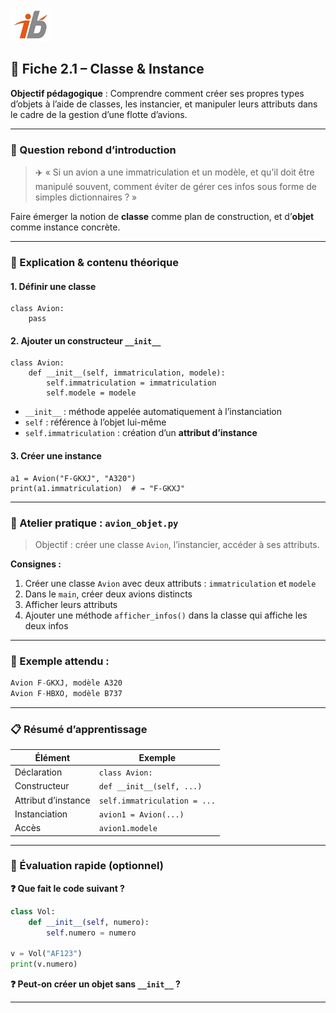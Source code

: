 ![Logo](images\logo.png)


## 🧩 Fiche 2.1 – Classe & Instance

**Objectif pédagogique** : Comprendre comment créer ses propres types d’objets à l’aide de classes, les instancier, et manipuler leurs attributs dans le cadre de la gestion d’une flotte d’avions.

---

### 🔎 Question rebond d’introduction

> ✈️ « Si un avion a une immatriculation et un modèle, et qu’il doit être manipulé souvent, comment éviter de gérer ces infos sous forme de simples dictionnaires ? »

Faire émerger la notion de **classe** comme plan de construction, et d’**objet** comme instance concrète.

---

### 🧠 Explication & contenu théorique

#### 1. Définir une classe

```
class Avion:
    pass
```

#### 2. Ajouter un constructeur `__init__`

```
class Avion:
    def __init__(self, immatriculation, modele):
        self.immatriculation = immatriculation
        self.modele = modele
```

* `__init__` : méthode appelée automatiquement à l’instanciation
* `self` : référence à l’objet lui-même
* `self.immatriculation` : création d’un **attribut d’instance**

#### 3. Créer une instance

```
a1 = Avion("F-GKXJ", "A320")
print(a1.immatriculation)  # → "F-GKXJ"
```

---

### 🔧 Atelier pratique : `avion_objet.py`

> Objectif : créer une classe `Avion`, l’instancier, accéder à ses attributs.

**Consignes :**

1. Créer une classe `Avion` avec deux attributs : `immatriculation` et `modele`
2. Dans le `main`, créer deux avions distincts
3. Afficher leurs attributs
4. Ajouter une méthode `afficher_infos()` dans la classe qui affiche les deux infos

---

### 🧪 Exemple attendu :

```python
Avion F-GKXJ, modèle A320
Avion F-HBXO, modèle B737
```

---

### 📋 Résumé d’apprentissage

| Élément             | Exemple                      |
| ------------------- | ---------------------------- |
| Déclaration         | `class Avion:`               |
| Constructeur        | `def __init__(self, ...)`    |
| Attribut d’instance | `self.immatriculation = ...` |
| Instanciation       | `avion1 = Avion(...)`        |
| Accès               | `avion1.modele`              |

---

### 🧪 Évaluation rapide (optionnel)

**❓ Que fait le code suivant ?**

```python
class Vol:
    def __init__(self, numero):
        self.numero = numero

v = Vol("AF123")
print(v.numero)
```

**❓ Peut-on créer un objet sans `__init__` ?**

---

